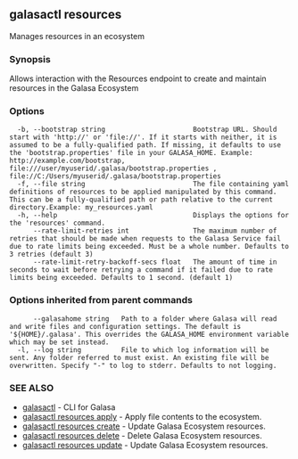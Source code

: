 ## galasactl resources

Manages resources in an ecosystem

### Synopsis

Allows interaction with the Resources endpoint to create and maintain resources in the Galasa Ecosystem

### Options

```
  -b, --bootstrap string                      Bootstrap URL. Should start with 'http://' or 'file://'. If it starts with neither, it is assumed to be a fully-qualified path. If missing, it defaults to use the 'bootstrap.properties' file in your GALASA_HOME. Example: http://example.com/bootstrap, file:///user/myuserid/.galasa/bootstrap.properties , file://C:/Users/myuserid/.galasa/bootstrap.properties
  -f, --file string                           The file containing yaml definitions of resources to be applied manipulated by this command. This can be a fully-qualified path or path relative to the current directory.Example: my_resources.yaml
  -h, --help                                  Displays the options for the 'resources' command.
      --rate-limit-retries int                The maximum number of retries that should be made when requests to the Galasa Service fail due to rate limits being exceeded. Must be a whole number. Defaults to 3 retries (default 3)
      --rate-limit-retry-backoff-secs float   The amount of time in seconds to wait before retrying a command if it failed due to rate limits being exceeded. Defaults to 1 second. (default 1)
```

### Options inherited from parent commands

```
      --galasahome string   Path to a folder where Galasa will read and write files and configuration settings. The default is '${HOME}/.galasa'. This overrides the GALASA_HOME environment variable which may be set instead.
  -l, --log string          File to which log information will be sent. Any folder referred to must exist. An existing file will be overwritten. Specify "-" to log to stderr. Defaults to not logging.
```

### SEE ALSO

* [galasactl](galasactl.md)	 - CLI for Galasa
* [galasactl resources apply](galasactl_resources_apply.md)	 - Apply file contents to the ecosystem.
* [galasactl resources create](galasactl_resources_create.md)	 - Update Galasa Ecosystem resources.
* [galasactl resources delete](galasactl_resources_delete.md)	 - Delete Galasa Ecosystem resources.
* [galasactl resources update](galasactl_resources_update.md)	 - Update Galasa Ecosystem resources.

